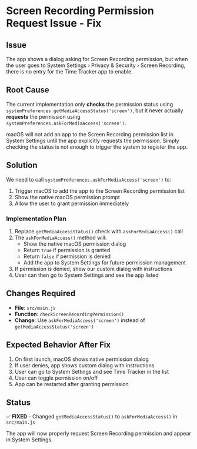 # Screen Recording Permission Request Issue - Fix

## Issue
The app shows a dialog asking for Screen Recording permission, but when the user goes to System Settings › Privacy & Security › Screen Recording, there is no entry for the Time Tracker app to enable.

## Root Cause
The current implementation only **checks** the permission status using `systemPreferences.getMediaAccessStatus('screen')`, but it never actually **requests** the permission using `systemPreferences.askForMediaAccess('screen')`.

macOS will not add an app to the Screen Recording permission list in System Settings until the app explicitly requests the permission. Simply checking the status is not enough to trigger the system to register the app.

## Solution
We need to call `systemPreferences.askForMediaAccess('screen')` to:
1. Trigger macOS to add the app to the Screen Recording permission list
2. Show the native macOS permission prompt
3. Allow the user to grant permission immediately

### Implementation Plan
1. Replace `getMediaAccessStatus()` check with `askForMediaAccess()` call
2. The `askForMediaAccess()` method will:
   - Show the native macOS permission dialog
   - Return `true` if permission is granted
   - Return `false` if permission is denied
   - Add the app to System Settings for future permission management
3. If permission is denied, show our custom dialog with instructions
4. User can then go to System Settings and see the app listed

## Changes Required
- **File**: `src/main.js`
- **Function**: `checkScreenRecordingPermission()`
- **Change**: Use `askForMediaAccess('screen')` instead of `getMediaAccessStatus('screen')`

## Expected Behavior After Fix
1. On first launch, macOS shows native permission dialog
2. If user denies, app shows custom dialog with instructions
3. User can go to System Settings and see Time Tracker in the list
4. User can toggle permission on/off
5. App can be restarted after granting permission

## Status
✅ **FIXED** - Changed `getMediaAccessStatus()` to `askForMediaAccess()` in `src/main.js`

The app will now properly request Screen Recording permission and appear in System Settings.
